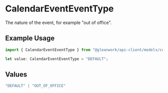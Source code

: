 # CalendarEventEventType

The nature of the event, for example "out of office".

## Example Usage

```typescript
import { CalendarEventEventType } from "@gleanwork/api-client/models/components";

let value: CalendarEventEventType = "DEFAULT";
```

## Values

```typescript
"DEFAULT" | "OUT_OF_OFFICE"
```